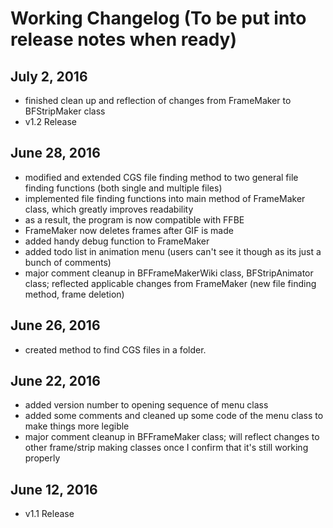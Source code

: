 # Working Changelog (To be put into release notes when ready)

## July 2, 2016
* finished clean up and reflection of changes from FrameMaker to BFStripMaker class
* v1.2 Release

## June 28, 2016
* modified and extended CGS file finding method to two general file finding functions (both single and multiple files)
* implemented file finding functions into main method of FrameMaker class, which greatly improves readability
 * as a result, the program is now compatible with FFBE
* FrameMaker now deletes frames after GIF is made
* added handy debug function to FrameMaker
* added todo list in animation menu (users can't see it though as its just a bunch of comments)
* major comment cleanup in BFFrameMakerWiki class, BFStripAnimator class; reflected applicable changes from FrameMaker (new file finding method, frame deletion)

## June 26, 2016
* created method to find CGS files in a folder.

## June 22, 2016 
* added version number to opening sequence of menu class
* added some comments and cleaned up some code of the menu class to make things more legible
* major comment cleanup in BFFrameMaker class; will reflect changes to other frame/strip making classes once I confirm that it's still working properly

## June 12, 2016
* v1.1 Release